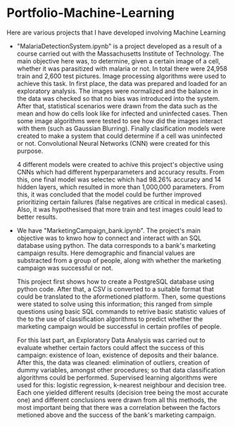 # Portfolio-Machine-Learning

Here are various projects that I have developed involving Machine Learning 

* "MalariaDetectionSystem.ipynb" is a project developed as a result of a course carried out with the Massachusetts Institute of Technology. The main objective here was, to determine, given a certain image of a cell, whether it was parasitized with malaria or not. In total there were 24,958 train and 2,600 test pictures. Image processing algorithms were used to achieve this task. In first place, the data was prepared and loaded for an exploratory analysis. The images were normalized and the balance in the data was checked so that no bias was introduced into   the system. After that, statistical scenarios were drawn from the data such as the mean and how do cells look like for infected and uninfected cases. Then some image algorithms were tested to see how did the images interact with them (such as Gaussian Blurring). Finally clasification models were created to make a system that could determine if a cell was uninfected or not. Convolutional Neural Networks (CNN) were created for this purpose.

  4 different models were created to achive this project's objective using CNNs which had different hyperparameters and accuracy results. From this, one final model     was selectec which had 98.26% accuracy and 14 hidden layers, which resulted in more than 1,000,000 parameters. From this, it was concluded that the model could be     further improved prioritizing certain failures (false negatives are critical in medical cases). Also, it was hypothesised that more train and test images could lead   to better results. 


* We have "MarketingCampaign_bank.ipynb". The project's main objective was to knwo how to connect and interact with an SQL database using python. The data corresponds   to a bank's   marketing campaign results. Here demographic and financial values are substracted from a group of people, along with whether the marketing campaign       was successful or   not.

  This project first shows how to create a PostgreSQL database using python code. After that, a CSV is converted to a suitable format that could be translated to the     aformetioned platform. Then, some questions were stated to solve using this information; this ranged from simple questions using basic SQL commands to retrive basic   statistic values of the to the use of classification algorithms to predict whether the marketing campaign would be successful in certain profiles of people.

  For this last part, an Exploratory Data Analysis was carried out to evaluate whether certain factors could affect the success of this campaign: existence of loan,     existence of deposits and their balance. After this, the data was cleaned: elimination of outliers, creation of dummy variables, amongst other procedures; so that     data classification algorithms could be performed. Supervised learning algorithms were used for this: logistic regression, k-nearest neighbour and decision tree.       Each one yielded different results (decision tree being the most accurate one) and different conclusions were drawn from all this methods, the most important being     that there was a correlation between the factors metioned above and the success of the bank's marketing campaign.

